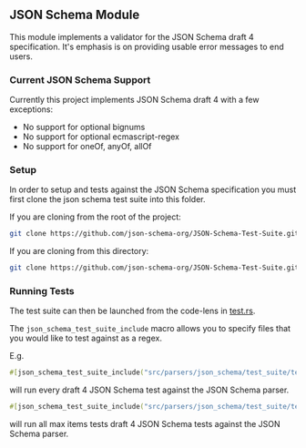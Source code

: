 ## JSON Schema Module

This module implements a validator for the JSON Schema draft 4 specification. It's emphasis is on providing usable error messages to end users.

### Current JSON Schema Support

Currently this project implements JSON Schema draft 4 with a few exceptions:
- No support for optional bignums
- No support for optional ecmascript-regex
- No support for oneOf, anyOf, allOf

### Setup

In order to setup and tests against the JSON Schema specification you must first clone the json schema test suite into this folder.

If you are cloning from the root of the project:

```bash
git clone https://github.com/json-schema-org/JSON-Schema-Test-Suite.git src/parsers/json_schema/test_suite
```

If you are cloning from this directory:

```bash
git clone https://github.com/json-schema-org/JSON-Schema-Test-Suite.git test_suite
```

### Running Tests
The test suite can then be launched from the code-lens in [test.rs](./tests.rs).

The `json_schema_test_suite_include` macro allows you to specify files that you would like to test against as a regex.

E.g.
```rust
#[json_schema_test_suite_include("src/parsers/json_schema/test_suite/tests/", "draft4", { ".*" })]
```

will run every draft 4 JSON Schema test against the JSON Schema parser.

```rust
#[json_schema_test_suite_include("src/parsers/json_schema/test_suite/tests/", "draft4", { "max_items.*" })]
```

will run all max items tests draft 4 JSON Schema tests against the JSON Schema parser.
